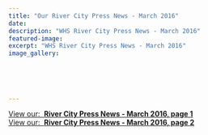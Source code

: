 ```yaml
---
title: "Our River City Press News - March 2016"
date: 
description: "WHS River City Press News - March 2016"
featured-image: 
excerpt: "WHS River City Press News - March 2016"
image_gallery:
	
	
	
	
	
---
```


<p><a href="http://c1940652.r52.cf0.rackcdn.com/56fc8319b8d39a7681000085/Rivercity-Press-March-2016---Page-1.pdf">View our: &nbsp;<strong>River City Press News - March 2016, page 1</strong></a><br /><a href="http://c1940652.r52.cf0.rackcdn.com/56fc8348b8d39a7681000087/Rivercity-Press-March-2016---Page-2.pdf">View our: &nbsp;<strong>River City Press News - March 2016, page 2</strong></a></p>

